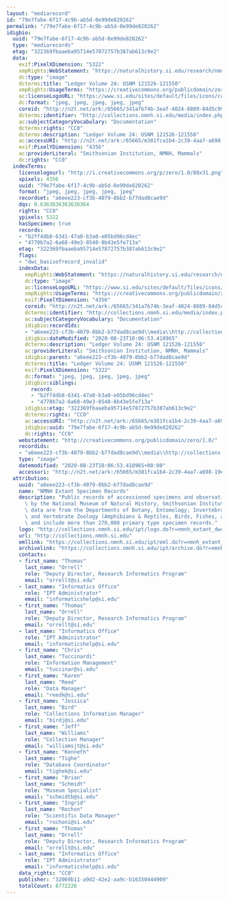 ```yaml
---
layout: "mediarecord"
id: "79e7fabe-6f17-4c9b-ab5d-0e99de820262"
permalink: "/79e7fabe-6f17-4c9b-ab5d-0e99de820262"
idigbio:
  uuid: "79e7fabe-6f17-4c9b-ab5d-0e99de820262"
  type: "mediarecords"
  etag: "322369fbaaeba95714e57872757b387ab613c9e2"
  data:
    exif:PixelXDimension: "5322"
    xmpRights:WebStatement: "https://naturalhistory.si.edu/research/nmnh-collections/museum-collections-policies"
    dc:type: "image"
    dcterms:title: "Ledger Volume 24: USNM 121526-121550"
    xmpRights:UsageTerms: "https://creativecommons.org/publicdomain/zero/1.0/"
    ac:licenseLogoURL: "https://www.si.edu/sites/default/files/icons/cc0.svg"
    dc:format: "jpeg, jpeg, jpeg, jpeg, jpeg"
    coreid: "http://n2t.net/ark:/65665/341a7b74b-3eaf-4024-8809-84d5c99ae477"
    dcterms:identifier: "http://collections.nmnh.si.edu/media/index.php?irn=14706763"
    ac:subjectCategoryVocabulary: "Documentation"
    dcterms:rights: "CC0"
    dcterms:description: "Ledger Volume 24: USNM 121526-121550"
    ac:accessURI: "http://n2t.net/ark:/65665/m381fca1b4-2c39-4aa7-a698-19e55bdbe78c"
    exif:PixelYDimension: "4356"
    ac:providerLiteral: "Smithsonian Institution, NMNH, Mammals"
    dc:rights: "CC0"
  indexTerms:
    licenselogourl: "http://i.creativecommons.org/p/zero/1.0/88x31.png"
    xpixels: 4356
    uuid: "79e7fabe-6f17-4c9b-ab5d-0e99de820262"
    format: "jpeg, jpeg, jpeg, jpeg, jpeg"
    recordset: "a6eee223-cf3b-4079-8bb2-b77dad8cae9d"
    dqs: 0.6363636363636364
    rights: "CC0"
    ypixels: 5322
    hasSpecimen: true
    records:
    - "b2ff4db8-6341-47a0-b3a0-e05bd96cd4ec"
    - "4770b7a2-6a68-49e3-8540-8b43e5fe713a"
    etag: "322369fbaaeba95714e57872757b387ab613c9e2"
    flags:
    - "dwc_basisofrecord_invalid"
    indexData:
      xmpRights:WebStatement: "https://naturalhistory.si.edu/research/nmnh-collections/museum-collections-policies"
      dc:type: "image"
      ac:licenseLogoURL: "https://www.si.edu/sites/default/files/icons/cc0.svg"
      xmpRights:UsageTerms: "https://creativecommons.org/publicdomain/zero/1.0/"
      exif:PixelYDimension: "4356"
      coreid: "http://n2t.net/ark:/65665/341a7b74b-3eaf-4024-8809-84d5c99ae477"
      dcterms:identifier: "http://collections.nmnh.si.edu/media/index.php?irn=14706763"
      ac:subjectCategoryVocabulary: "Documentation"
      idigbio:recordIds:
      - "a6eee223-cf3b-4079-8bb2-b77dad8cae9d\\media\\http://collections.nmnh.si.edu/media/index.php?irn=14706763"
      idigbio:dateModified: "2020-08-23T10:06:53.418965"
      dcterms:description: "Ledger Volume 24: USNM 121526-121550"
      ac:providerLiteral: "Smithsonian Institution, NMNH, Mammals"
      idigbio:parent: "a6eee223-cf3b-4079-8bb2-b77dad8cae9d"
      dcterms:title: "Ledger Volume 24: USNM 121526-121550"
      exif:PixelXDimension: "5322"
      dc:format: "jpeg, jpeg, jpeg, jpeg, jpeg"
      idigbio:siblings:
        record:
        - "b2ff4db8-6341-47a0-b3a0-e05bd96cd4ec"
        - "4770b7a2-6a68-49e3-8540-8b43e5fe713a"
      idigbio:etag: "322369fbaaeba95714e57872757b387ab613c9e2"
      dcterms:rights: "CC0"
      ac:accessURI: "http://n2t.net/ark:/65665/m381fca1b4-2c39-4aa7-a698-19e55bdbe78c"
      idigbio:uuid: "79e7fabe-6f17-4c9b-ab5d-0e99de820262"
      dc:rights: "CC0"
    webstatement: "http://creativecommons.org/publicdomain/zero/1.0/"
    recordids:
    - "a6eee223-cf3b-4079-8bb2-b77dad8cae9d\\media\\http://collections.nmnh.si.edu/media/index.php?irn=14706763"
    type: "image"
    datemodified: "2020-08-23T10:06:53.418965+00:00"
    accessuri: "http://n2t.net/ark:/65665/m381fca1b4-2c39-4aa7-a698-19e55bdbe78c"
  attribution:
    uuid: "a6eee223-cf3b-4079-8bb2-b77dad8cae9d"
    name: "NMNH Extant Specimen Records"
    description: "Public records of accessioned specimens and observations curated\
      \ by the National Museum of Natural History, Smithsonian Institution. These\
      \ data are from the Departments of Botany, Entomology, Invertebrate Zoology\
      \ and Vertebrate Zoology (Amphibians & Reptiles, Birds, Fishes, and Mammals)\
      \ and include more than 270,000 primary type specimen records."
    logo: "http://collections.nmnh.si.edu/ipt/logo.do?r=nmnh_extant_dwc-a"
    url: "http://collections.nmnh.si.edu"
    emllink: "https://collections.nmnh.si.edu/ipt/eml.do?r=nmnh_extant_dwc-a"
    archivelink: "https://collections.nmnh.si.edu/ipt/archive.do?r=nmnh_extant_dwc-a"
    contacts:
    - first_name: "Thomas"
      last_name: "Orrell"
      role: "Deputy Director, Research Informatics Program"
      email: "orrellt@si.edu"
    - last_name: "Informatics Office"
      role: "IPT Administrator"
      email: "informaticshelp@si.edu"
    - first_name: "Thomas"
      last_name: "Orrell"
      role: "Deputy Director, Research Informatics Program"
      email: "orrellt@si.edu"
    - last_name: "Informatics Office"
      role: "IPT Administrator"
      email: "informaticshelp@si.edu"
    - first_name: "Chris"
      last_name: "Tuccinardi"
      role: "Information Management"
      email: "tuccinar@si.edu"
    - first_name: "Karen"
      last_name: "Reed"
      role: "Data Manager"
      email: "reedk@si.edu"
    - first_name: "Jessica"
      last_name: "Bird"
      role: "Collections Information Manager"
      email: "birdj@si.edu"
    - first_name: "Jeff"
      last_name: "Williams"
      role: "Collection Manager"
      email: "williamsjt@si.edu"
    - first_name: "Kenneth"
      last_name: "Tighe"
      role: "Database Coordinator"
      email: "tighek@si.edu"
    - first_name: "Brian"
      last_name: "Schmidt"
      role: "Museum Specialist"
      email: "schmidtb@si.edu"
    - first_name: "Ingrid"
      last_name: "Rochon"
      role: "Scientific Data Manager"
      email: "rochoni@si.edu"
    - first_name: "Thomas"
      last_name: "Orrell"
      role: "Deputy Director, Research Informatics Program"
      email: "orrellt@si.edu"
    - last_name: "Informatics Office"
      role: "IPT Administrator"
      email: "informaticshelp@si.edu"
    data_rights: "CC0"
    publisher: "32069b11-a9d2-42e2-aa9c-b16350444909"
    totalCount: 8772226
---
```

